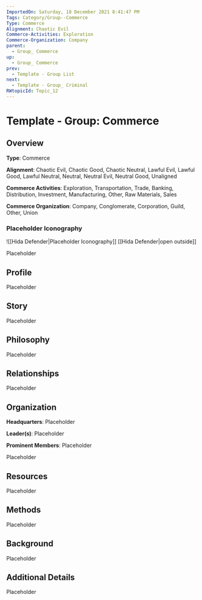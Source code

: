 ```yaml
---
ImportedOn: Saturday, 18 December 2021 8:41:47 PM
Tags: Category/Group--Commerce
Type: Commerce
Alignment: Chaotic Evil
Commerce-Activities: Exploration
Commerce-Organization: Company
parent:
  - Group_ Commerce
up:
  - Group_ Commerce
prev:
  - Template - Group List
next:
  - Template - Group_ Criminal
RWtopicId: Topic_12
---
```

# Template - Group: Commerce
## Overview
**Type**: Commerce

**Alignment**: Chaotic Evil, Chaotic Good, Chaotic Neutral, Lawful Evil, Lawful Good, Lawful Neutral, Neutral, Neutral Evil, Neutral Good, Unaligned

**Commerce Activities**: Exploration, Transportation, Trade, Banking, Distribution, Investment, Manufacturing, Other, Raw Materials, Sales

**Commerce Organization**: Company, Conglomerate, Corporation, Guild, Other, Union

### Placeholder Iconography
![[Hida Defender|Placeholder Iconography]]
[[Hida Defender|open outside]]

Placeholder

## Profile
Placeholder

## Story
Placeholder

## Philosophy
Placeholder

## Relationships
Placeholder

## Organization
**Headquarters**: Placeholder

**Leader(s)**: Placeholder

**Prominent Members**: Placeholder

Placeholder

## Resources
Placeholder

## Methods
Placeholder

## Background
Placeholder

## Additional Details
Placeholder

